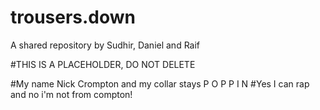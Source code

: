 # trousers.down
A shared repository by Sudhir, Daniel and Raif

#THIS IS A PLACEHOLDER, DO NOT DELETE

#My name Nick Crompton and my collar stays P O P P I N
#Yes I can rap and no i'm not from compton!
